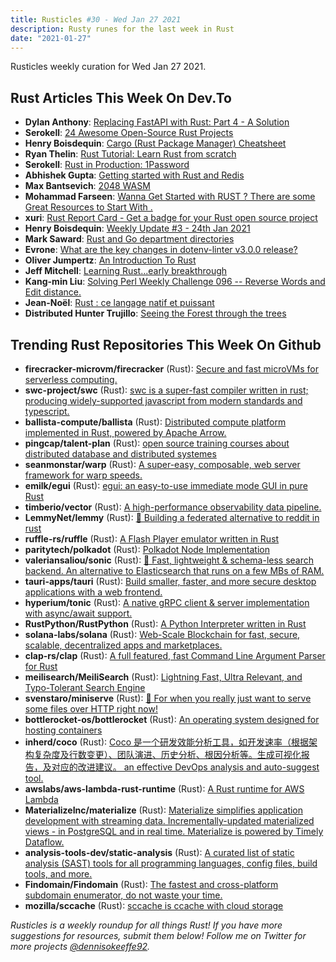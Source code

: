 ```yaml
---
title: Rusticles #30 - Wed Jan 27 2021
description: Rusty runes for the last week in Rust
date: "2021-01-27"
---
```


Rusticles weekly curation for Wed Jan 27 2021.

<Ad />

## Rust Articles This Week On Dev.To

- **Dylan Anthony**: [Replacing FastAPI with Rust: Part 4 - A Solution](https://dev.to/dbanty/replacing-fastapi-with-rust-part-4-a-solution-2kf9)
- **Serokell**: [24 Awesome Open-Source Rust Projects](https://dev.to/serokell/24-awesome-open-source-rust-projects-5cn4)
- **Henry Boisdequin**: [Cargo (Rust Package Manager) Cheatsheet](https://dev.to/hb/cargo-rust-package-manager-cheatsheet-5576)
- **Ryan Thelin**: [Rust Tutorial: Learn Rust from scratch](https://dev.to/educative/rust-tutorial-learn-rust-from-scratch-2lp0)
- **Serokell**: [Rust in Production: 1Password](https://dev.to/serokell/rust-in-production-1password-5d29)
- **Abhishek Gupta**: [Getting started with Rust and Redis](https://dev.to/itnext/getting-started-with-rust-and-redis-4h79)
- **Max Bantsevich**: [2048 WASM](https://dev.to/dev_family/2048-wasm-45gc)
- **Mohammad Farseen**: [Wanna Get Started with RUST ? There are some Great Resources to Start With .](https://dev.to/mohd_farseen/wanna-get-started-with-rust-there-are-some-great-resources-to-start-with-3ojo)
- **xuri**: [Rust Report Card - Get a badge for your Rust open source project](https://dev.to/xuri/rust-report-card-get-a-badge-for-your-rust-open-source-project-2gf8)
- **Henry Boisdequin**: [Weekly Update #3 - 24th Jan 2021](https://dev.to/hb/weekly-update-3-24th-jan-2021-5780)
- **Mark Saward**: [Rust and Go department directories](https://dev.to/mark_saward/rust-and-go-department-directories-bla)
- **Evrone**: [What are the key changes in dotenv-linter v3.0.0 release?](https://dev.to/evrone/what-are-the-key-changes-in-dotenv-linter-v3-0-0-release-3od8)
- **Oliver Jumpertz**: [An Introduction To Rust](https://dev.to/oliverjumpertz/an-introduction-to-rust-1ajp)
- **Jeff Mitchell**: [Learning Rust...early breakthrough](https://dev.to/sentinel1909/learning-rust-early-breakthrough-3ihh)
- **Kang-min Liu**: [Solving Perl Weekly Challenge 096 -- Reverse Words and Edit distance.](https://dev.to/gugod/solving-perl-weekly-challenge-096-reverse-words-and-edit-distance-42lk)
- **Jean-Noël**: [Rust : ce langage natif et puissant](https://dev.to/younup/rust-ce-langage-natif-et-puissant-4d8)
- **Distributed Hunter Trujillo**: [Seeing the Forest through the trees](https://dev.to/cryptoquick/seeing-the-forest-through-the-trees-25md)

<Ad />

## Trending Rust Repositories This Week On Github

- **firecracker-microvm/firecracker** (Rust): [Secure and fast microVMs for serverless computing.](https://github.com/firecracker-microvm/firecracker)
- **swc-project/swc** (Rust): [swc is a super-fast compiler written in rust; producing widely-supported javascript from modern standards and typescript.](https://github.com/swc-project/swc)
- **ballista-compute/ballista** (Rust): [Distributed compute platform implemented in Rust, powered by Apache Arrow.](https://github.com/ballista-compute/ballista)
- **pingcap/talent-plan** (Rust): [open source training courses about distributed database and distributed systemes](https://github.com/pingcap/talent-plan)
- **seanmonstar/warp** (Rust): [A super-easy, composable, web server framework for warp speeds.](https://github.com/seanmonstar/warp)
- **emilk/egui** (Rust): [egui: an easy-to-use immediate mode GUI in pure Rust](https://github.com/emilk/egui)
- **timberio/vector** (Rust): [A high-performance observability data pipeline.](https://github.com/timberio/vector)
- **LemmyNet/lemmy** (Rust): [🐀 Building a federated alternative to reddit in rust](https://github.com/LemmyNet/lemmy)
- **ruffle-rs/ruffle** (Rust): [A Flash Player emulator written in Rust](https://github.com/ruffle-rs/ruffle)
- **paritytech/polkadot** (Rust): [Polkadot Node Implementation](https://github.com/paritytech/polkadot)
- **valeriansaliou/sonic** (Rust): [🦔 Fast, lightweight & schema-less search backend. An alternative to Elasticsearch that runs on a few MBs of RAM.](https://github.com/valeriansaliou/sonic)
- **tauri-apps/tauri** (Rust): [Build smaller, faster, and more secure desktop applications with a web frontend.](https://github.com/tauri-apps/tauri)
- **hyperium/tonic** (Rust): [A native gRPC client & server implementation with async/await support.](https://github.com/hyperium/tonic)
- **RustPython/RustPython** (Rust): [A Python Interpreter written in Rust](https://github.com/RustPython/RustPython)
- **solana-labs/solana** (Rust): [Web-Scale Blockchain for fast, secure, scalable, decentralized apps and marketplaces.](https://github.com/solana-labs/solana)
- **clap-rs/clap** (Rust): [A full featured, fast Command Line Argument Parser for Rust](https://github.com/clap-rs/clap)
- **meilisearch/MeiliSearch** (Rust): [Lightning Fast, Ultra Relevant, and Typo-Tolerant Search Engine](https://github.com/meilisearch/MeiliSearch)
- **svenstaro/miniserve** (Rust): [🌟 For when you really just want to serve some files over HTTP right now!](https://github.com/svenstaro/miniserve)
- **bottlerocket-os/bottlerocket** (Rust): [An operating system designed for hosting containers](https://github.com/bottlerocket-os/bottlerocket)
- **inherd/coco** (Rust): [Coco 是一个研发效能分析工具，如开发速率（根据架构复杂度及行数变更）、团队演进、历史分析、根因分析等。生成可视化报告，及对应的改进建议。 an effective DevOps analysis and auto-suggest tool.](https://github.com/inherd/coco)
- **awslabs/aws-lambda-rust-runtime** (Rust): [A Rust runtime for AWS Lambda](https://github.com/awslabs/aws-lambda-rust-runtime)
- **MaterializeInc/materialize** (Rust): [Materialize simplifies application development with streaming data. Incrementally-updated materialized views - in PostgreSQL and in real time. Materialize is powered by Timely Dataflow.](https://github.com/MaterializeInc/materialize)
- **analysis-tools-dev/static-analysis** (Rust): [A curated list of static analysis (SAST) tools for all programming languages, config files, build tools, and more.](https://github.com/analysis-tools-dev/static-analysis)
- **Findomain/Findomain** (Rust): [The fastest and cross-platform subdomain enumerator, do not waste your time.](https://github.com/Findomain/Findomain)
- **mozilla/sccache** (Rust): [sccache is ccache with cloud storage](https://github.com/mozilla/sccache)

_Rusticles is a weekly roundup for all things Rust! If you have more suggestions for resources, submit them below! Follow me on Twitter for more projects [@dennisokeeffe92](https://twitter.com/dennisokeeffe92)._